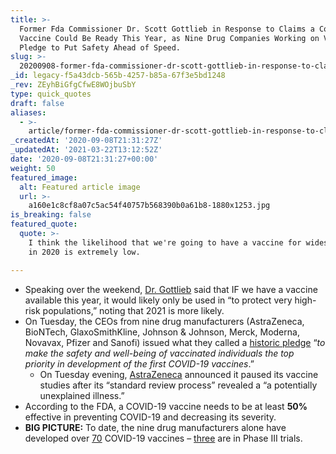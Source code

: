 ```yaml
---
title: >-
  Former Fda Commissioner Dr. Scott Gottlieb in Response to Claims a Covid-19
  Vaccine Could Be Ready This Year, as Nine Drug Companies Working on Vaccines
  Pledge to Put Safety Ahead of Speed.
slug: >-
  20200908-former-fda-commissioner-dr-scott-gottlieb-in-response-to-claims-a-covid-19-vaccine-could-be-ready-this-year-perhaps-by-election-day-as-nine-drug-companies-working-on-vaccines-pledge-to-put-safety-f
_id: legacy-f5a43dcb-565b-4257-b85a-67f3e5bd1248
_rev: ZEyhBiGfgCfwE8WOjbuSbY
type: quick_quotes
draft: false
aliases:
  - >-
    article/former-fda-commissioner-dr-scott-gottlieb-in-response-to-claims-a-covid-19-vaccine-could-be-ready-this-year-perhaps-by-election-day-as-nine-drug-companies-working-on-vaccines-pledge-to-put-safety-f/
_createdAt: '2020-09-08T21:31:27Z'
_updatedAt: '2021-03-22T13:12:52Z'
date: '2020-09-08T21:31:27+00:00'
weight: 50
featured_image:
  alt: Featured article image
  url: >-
    a160e1c8cf8a07c5ac54f40757b568390b0a61b8-1880x1253.jpg
is_breaking: false
featured_quote:
  quote: >-
    I think the likelihood that we're going to have a vaccine for widespread use
    in 2020 is extremely low.

---
```

* Speaking over the weekend, [Dr. Gottlieb](https://www.cbsnews.com/news/transcript-scott-gottlieb-discusses-coronavirus-on-face-the-nation-september-6-2020/) said that IF we have a vaccine available this year, it would likely only be used in “to protect very high-risk populations,” noting that 2021 is more likely.
* On Tuesday, the CEOs from nine drug manufacturers (AstraZeneca, BioNTech, GlaxoSmithKline, Johnson & Johnson, Merck, Moderna, Novavax, Pfizer and Sanofi) issued what they called a [historic pledge](https://www.pfizer.com/news/press-release/press-release-detail/biopharma-leaders-unite-stand-science) “_to make the safety and well-being of vaccinated individuals the top priority in development of the first COVID-19 vaccines_.”
  * On Tuesday evening, [AstraZeneca](https://apnews.com/4239b8c69ba4b3703b2ca8c77810bf07) announced it paused its vaccine studies after its “standard review process” revealed a “a potentially unexplained illness.”
* According to the FDA, a COVID-19 vaccine needs to be at least **50%** effective in preventing COVID-19 and decreasing its severity.
* **BIG PICTURE:** To date, the nine drug manufacturers alone have developed over [70](https://www.pfizer.com/news/press-release/press-release-detail/biopharma-leaders-unite-stand-science) COVID-19 vaccines – [three](https://www.nytimes.com/interactive/2020/science/coronavirus-vaccine-tracker.html) are in Phase III trials.